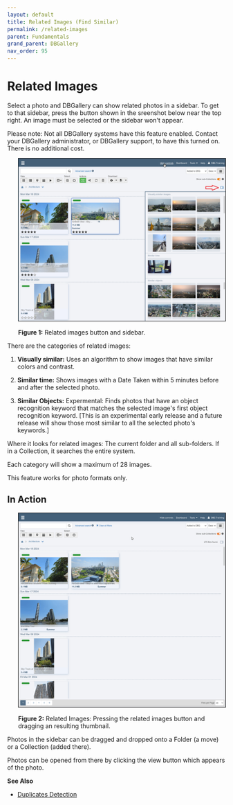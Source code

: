 ```yaml
---
layout: default
title: Related Images (Find Similar)
permalink: /related-images
parent: Fundamentals
grand_parent: DBGallery
nav_order: 95
---
```

# Related Images

Select a photo and DBGallery can show related photos in a sidebar.  To get to that sidebar, press the button shown in the sreenshot below near the top right.  An image must be selected or the sidebar won't appear.

Please note: Not all DBGallery systems have this feature enabled.  Contact your DBGallery administrator, or DBGallery support, to have this turned on.  There is no additional cost. 

<p style="padding-left: 5%;"><img style="border: 1px solid black;" src="/assets/RelatedImages-Overview.png" /></p>
<p style="padding-left: 5%;"><strong>Figure 1:</strong> Related images button and sidebar.</p>

There are the categories of related images:

1) **Visually similar:** Uses an algorithm to show images that have similar colors and contrast. 

2) **Similar time:** Shows images with a Date Taken within 5 minutes before and after the selected photo.

3) **Similar Objects:** Expermental: Finds photos that have an object recognition keyword that matches the selected image's first object recognition keyword. [This is an experimental early release and a future release will show those most similar to all the selected photo's keywords.]

Where it looks for related images: The current folder and all sub-folders.  If in a Collection, it searches the entire system.

Each category will show a maximum of 28 images.

This feature works for photo formats only.


## In Action

<p style="padding-left: 5%;"><img style="border: 1px solid black;" src="/assets/RelatedImages-UsageVideo.gif" /></p>
<p style="padding-left: 5%;"><strong>Figure 2:</strong> Related Images: Pressing the related images button and dragging an resulting thumbnail.</p>

Photos in the sidebar can be dragged and dropped onto a Folder (a move) or a Collection (added there).  

Photos can be opened from there by clicking the view button which appears of the photo.

**See Also**
<ul>
<li><a href="https://docs.dbgallery.com/duplicates-detection/" target="_blank">Duplicates Detection</a>
</li>
</ul>